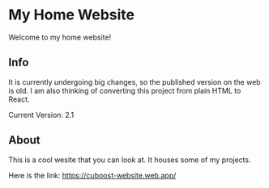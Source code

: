 # My Home Website
Welcome to my home website!

## Info
It is currently undergoing big changes, so the published version on the web is old. I am also thinking of converting this project from plain HTML to React.

Current Version: 2.1

## About
This is a cool wesite that you can look at. It houses some of my projects.

Here is the link:
https://cuboost-website.web.app/